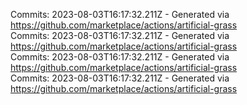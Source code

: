 Commits: 2023-08-03T16:17:32.211Z - Generated via https://github.com/marketplace/actions/artificial-grass
<br>
Commits: 2023-08-03T16:17:32.211Z - Generated via https://github.com/marketplace/actions/artificial-grass
<br>
Commits: 2023-08-03T16:17:32.211Z - Generated via https://github.com/marketplace/actions/artificial-grass
<br>
Commits: 2023-08-03T16:17:32.211Z - Generated via https://github.com/marketplace/actions/artificial-grass
<br>
